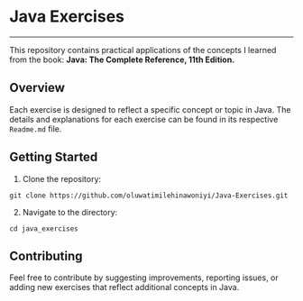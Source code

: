 # Java Exercises

---

This repository contains practical applications of the concepts I
learned from the book: **Java: The Complete Reference, 11th Edition.**

## Overview

Each exercise is designed to reflect a specific concept or topic in Java.
The details and explanations for each exercise can be found in its
respective `Readme.md` file.


## Getting Started

1. Clone the repository:
```shell
git clone https://github.com/oluwatimilehinawoniyi/Java-Exercises.git
```

2. Navigate to the directory:
```shell
cd java_exercises
```

## Contributing
Feel free to contribute by suggesting improvements, reporting issues, or adding new exercises that reflect additional concepts in Java.